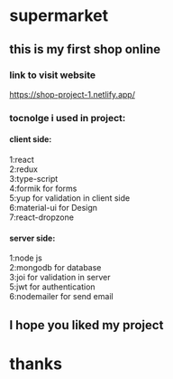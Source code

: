 # supermarket
## this is my first  shop online


### link to visit website

https://shop-project-1.netlify.app/

### tocnolge i used in project:

#### client side:

1:react
<br />
2:redux
<br />
3:type-script
<br />
4:formik for forms
<br />
5:yup for validation in client side
<br />
6:material-ui for Design
<br />
7:react-dropzone
<br />

#### server side:

1:node js
<br />
2:mongodb for database
<br />
3:joi for validation in server
<br />
5:jwt for authentication
<br />
6:nodemailer  for send email
## I hope you liked my project

# thanks 
